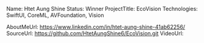 Name: Htet Aung Shine
Status: Winner
ProjectTitle: EcoVision
Technologies: SwiftUI, CoreML, AVFoundation, Vision

AboutMeUrl: https://www.linkedin.com/in/htet-aung-shine-41ab62256/
SourceUrl: https://github.com/HtetAungShine6/EcoVision.git
VideoUrl: 

<!---
EXAMPLE
Name<required>: John Appleseed
Status<required>: Submitted <or> Winner <or> Distinguished <or> Rejected
ProjectTitle: The Accessibility Rose
Technologies<only the first 4 are visible>: SwiftUI, RealityKit, CoreGraphic 

AboutMeUrl: https://linkedin.com/in/johnappleseed <
SourceUrl: https://github.com/johnappleseed/wwdc2025
VideoUrl: https://youtu.be/ABCDE123456

Please note that only Name and Status are mandatory fields. The other fields are optional.
-->
